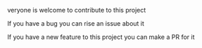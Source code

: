 veryone is welcome to contribute to this project

If you have a bug you can rise an issue about it

If you have a new feature to this project you can make a PR for it